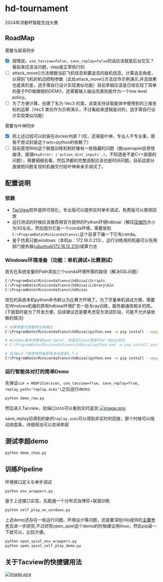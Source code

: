 # hd-tournament
2024年洪都杯智能空战大赛

## RoadMap
需要与超哥同步
- [X] 按理说，`use_tacview=False, save_replay=False`的话应该就是后台交互？看起来应该没问题，step是正常执行的
- [ ] attack_move()方法根据当前飞机信息和要追击的敌机信息，计算追击角度，以得到飞机的机动控制参数（此处attack_move()方法仅作示例演示,并且效果也是真的差，选手需自行设计实现类似功能）目前李超应该是已经实现了简单的基于PID做跟随的DEMO，还需要输入输出完善到能作为一个low level policy。
- [ ] 为了方便计算，创建了名为 Vec3 的类，该类支持该智能体中使用到的三维坐标的运算（Vec3 类仅作为示例演示，不过看起来逻辑是对的，选手需自行设计实现类似功能）

需要与叶神同步
- [X] 把上述过程可以封装在docker内部？(哎，还得是叶神，专业人干专业事，那我不尝试封装这个win+python的依赖了)
- [ ] 目前感觉Rllib这个联盟训练机制好像有一些隐藏的问题（跑openspiel会奇怪崩溃，报错`KeyError: ('action_dist_inputs',)`，不知道是不是C++层面的问题），需要细细去看，然后洪都的完整适配应该也是时间问题。目前这部分直接把问题复现的机器交付给叶神来亲手调试了。

## 配置说明
### 依赖
- [TacView](https://www.tacview.net/download/latest/en/)软件提供可视化，专业版可以提供实时单步调试，免费版可以使用回放
- 运行测试的时候应该推荐用官方提供的Python环境hdbisai（解压[压缩包](https://superboysb-my.sharepoint.cn/:u:/g/personal/admin_superboysb_partner_onmschina_cn/EfA3s4y1CLZPg_--J3d5tOsBT112TyhezIcbC2N6W9JMmw?e=SYPKtG)大小为3G左右，然后因为它是一个conda环境，需要放到`C:\ProgramData\Miniconda3\envs\`这个目录下骗一下它有conda。
- 鉴于仿真只能windows（本机ip：172.16.0.213），运行训练用的机器可以先用部门服务器(ubuntu@172.16.12.210)或算力池

### Windows环境准备（功能：单机调试+比赛测试）
首先在系统变量的Path添加三个conda环境所需的路径（解决SSL问题）
```sh
C:\ProgramData\Miniconda3\envs\hdbisai\Scripts
C:\ProgramData\Miniconda3\envs\hdbisai\Library\bin
C:\ProgramData\Miniconda3\envs\hdbisai
```
现在的系统本机python命令默认为比赛方环境了。为了尽量单机调试方便，需要在Windows机器的原有hdbisai环境扩充一些与ray训练、服务器通信相关的库。(下面暂时是为了开发方便，后续建议还是要考虑官方测试阶段，可能不允许装依赖的情况)
```sh
# 如果需要代理要用全局模式
C:\ProgramData\Miniconda3\envs\hdbisai\python.exe -m pip install --upgrade pip --proxy=127.0.0.1:10809 

# Windows基本很难装Open Spiel，但是在linux里面可以一步pip到位
# C:\ProgramData\Miniconda3\envs\hdbisai\python.exe -m pip install paramiko open_spiel --proxy=127.0.0.1:10809

# 目测py3.7能使用的最新版本也就是2.7.2
C:\ProgramData\Miniconda3\envs\hdbisai\python.exe -m pip install --upgrade ray[rllib] --proxy=127.0.0.1:10809  
```

### 运行智能体对打的简单Demo
先保证`sim = HDDF2Sim(scen, use_tacview=True, save_replay=True, replay_path="replay.acmi")`之后运行demo
```sh
python demo_raw.py
```
然后进入Tacview，给端口`5555`可以看到实时遥测
[![image.png](https://i.postimg.cc/wvjNDhWX/image.png)](https://postimg.cc/GB69Csnt)

save_replay后得到的新的`replay.acmi`可以得到非实时的回放，那个时候可以拖动进度条，详细用法可以咨询李超

## 测试李超demo
```sh
python demo_chao.py
```

## 训练Pipeline
环境接口定义与单步调试
```sh
python env_wrappers.py
```
基于上述接口实现，先跑通一个分布式自博弈+联盟训练
```sh
python self_play_on_windows.py
```
上述demo还存在一些运行问题、环境设计等问题，还是要深挖rllib提供的[主要参考](https://github.com/ray-project/ray/blob/ray-2.7.1/rllib/examples/self_play_league_based_with_open_spiel.py)去进一步研究,不过研究open_spiel这个demo的时候建议用linux，然后pip装一下就可以，比较方便。
```sh
python open_spiel_env_wrappers.py
python open_spiel_self_play_demo.py
```

## 关于Tacview的快捷键用法
[![image.png](https://i.postimg.cc/mg1C4h6G/image.png)](https://postimg.cc/pmxpYVH0)